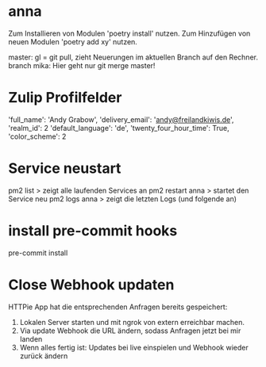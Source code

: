 # anna

Zum Installieren von Modulen 'poetry install' nutzen.
Zum Hinzufügen von neuen Modulen 'poetry add xy' nutzen.

master: gl = git pull, zieht Neuerungen im aktuellen Branch auf den Rechner.
branch mika: Hier geht nur git merge master!

# Zulip Profilfelder
'full_name': 'Andy Grabow',
'delivery_email': 'andy@freilandkiwis.de',
'realm_id': 2
'default_language': 'de',
'twenty_four_hour_time': True,
'color_scheme': 2

# Service neustart
pm2 list > zeigt alle laufenden Services an
pm2 restart anna > startet den Service neu
pm2 logs anna > zeigt die letzten Logs (und folgende an)

# install pre-commit hooks
pre-commit install


# Close Webhook updaten
 HTTPie App hat die entsprechenden Anfragen bereits gespeichert:
1. Lokalen Server starten und mit ngrok von extern erreichbar machen.
2. Via update Webhook die URL ändern, sodass Anfragen jetzt bei mir landen
3. Wenn alles fertig ist: Updates bei live einspielen und Webhook wieder zurück ändern
